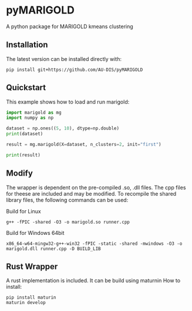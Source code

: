 # pyMARIGOLD
A python package for MARIGOLD kmeans clustering

## Installation
The latest version can be installed directly with:

```shell
pip install git+https://github.com/AU-DIS/pyMARIGOLD
```

## Quickstart

This example shows how to load and run marigold:

```python
import marigold as mg
import numpy as np

dataset = np.ones((5, 10), dtype=np.double)
print(dataset)

result = mg.marigold(X=dataset, n_clusters=2, init="first")

print(result)
```

## Modify
The wrapper is dependent on the pre-compiled .so, .dll files.
The cpp files for theese are included and may be modified. To recompile the shared library files, the following commands can be used:

Build for Linux
```shell
g++ -fPIC -shared -O3 -o marigold.so runner.cpp
```
Build for Windows 64bit
```shell
x86_64-w64-mingw32-g++-win32 -fPIC -static -shared -mwindows -O3 -o marigold.dll runner.cpp -D BUILD_LIB
```




## Rust Wrapper
A rust implementation is included. It can be build using maturnin 
How to install:

```shell
pip install maturin
maturin develop
```

